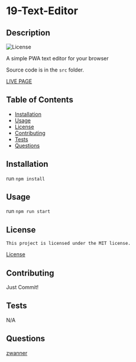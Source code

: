 # 19-Text-Editor
## Description
 ![License](https://img.shields.io/badge/License-MIT-blue.svg)
 
 A simple PWA text editor for your browser

 Source code is in the `src` folder.

 [LIVE PAGE](https://one9-text-editor-3wwo.onrender.com/)
## Table of Contents
 * [Installation](#installation)
 * [Usage](#usage)
 * [License](#license)
 * [Contributing](#contributing)
 * [Tests](#tests)
 * [Questions](#questions)
## Installation
 run `npm install`
## Usage
 run `npm run start`
## License
    This project is licensed under the MIT license.
 [License](https://opensource.org/licenses/MIT)
## Contributing
 Just Commit!
## Tests
 N/A
## Questions
 [zwanner](https://github.com/zwanner)
